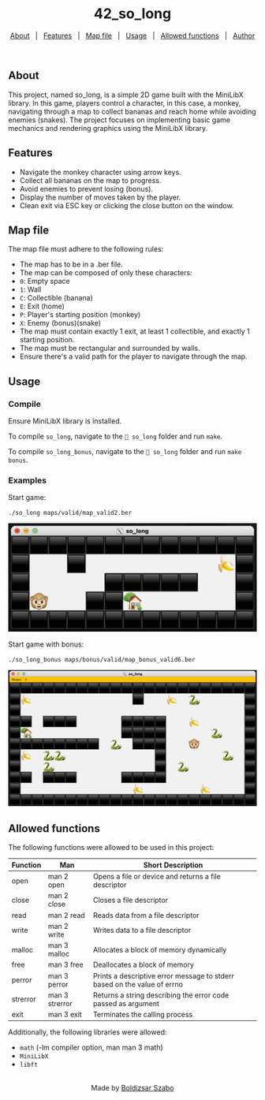 <h1 align="center">42_so_long</h1>

<p align="center">
  <a href="#about">About</a> &#xa0; | &#xa0;
  <a href="#features">Features</a> &#xa0; | &#xa0;
  <a href="#map-file">Map file</a> &#xa0; | &#xa0;
  <a href="#usage">Usage</a> &#xa0; | &#xa0;
  <a href="#allowed-functions">Allowed functions</a> &#xa0; | &#xa0;
  <a href="https://github.com/Szabold1" target="_blank">Author</a>
</p>

<br>

## About

This project, named so_long, is a simple 2D game built with the MiniLibX library. In this game, players control a character, in this case, a monkey, navigating through a map to collect bananas and reach home while avoiding enemies (snakes). The project focuses on implementing basic game mechanics and rendering graphics using the MiniLibX library.

## Features

- Navigate the monkey character using arrow keys.
- Collect all bananas on the map to progress.
- Avoid enemies to prevent losing (bonus).
- Display the number of moves taken by the player.
- Clean exit via ESC key or clicking the close button on the window.

## Map file

The map file must adhere to the following rules:

- The map has to be in a .ber file.
- The map can be composed of only these characters:
- `0`: Empty space
- `1`: Wall
- `C`: Collectible (banana)
- `E`: Exit (home)
- `P`: Player's starting position (monkey)
- `X`: Enemy (bonus)(snake)
- The map must contain exactly 1 exit, at least 1 collectible, and exactly 1 starting position.
- The map must be rectangular and surrounded by walls.
- Ensure there's a valid path for the player to navigate through the map.

## Usage

### Compile

Ensure MiniLibX library is installed.

To compile `so_long`, navigate to the `📁 so_long` folder and run `make`.

To compile `so_long_bonus`, navigate to the `📁 so_long` folder and run `make bonus`.

### Examples

Start game:

```shell
./so_long maps/valid/map_valid2.ber
```

![Game Screenshot](https://github.com/Szabold1/42_so_long/blob/main/so_long/img/game_screenshot.png)

Start game with bonus:

```shell
./so_long_bonus maps/bonus/valid/map_bonus_valid6.ber
```

![Game Bonus Screenshot](https://github.com/Szabold1/42_so_long/blob/main/so_long/img/game_bonus_screenshot.png)

## Allowed functions

The following functions were allowed to be used in this project:

| **Function** | **Man**        | **Short Description**                                                    |
| ------------ | -------------- | ------------------------------------------------------------------------ |
| open         | man 2 open     | Opens a file or device and returns a file descriptor                     |
| close        | man 2 close    | Closes a file descriptor                                                 |
| read         | man 2 read     | Reads data from a file descriptor                                        |
| write        | man 2 write    | Writes data to a file descriptor                                         |
| malloc       | man 3 malloc   | Allocates a block of memory dynamically                                  |
| free         | man 3 free     | Deallocates a block of memory                                            |
| perror       | man 3 perror   | Prints a descriptive error message to stderr based on the value of errno |
| strerror     | man 3 strerror | Returns a string describing the error code passed as argument            |
| exit         | man 3 exit     | Terminates the calling process                                           |

Additionally, the following libraries were allowed:

- `math` (-lm compiler option, man man 3 math)
- `MiniLibX`
- `libft`

<br>

<div align="center">
  Made by <a href="https://github.com/Szabold1" target="_blank">Boldizsar Szabo</a>
</div>
